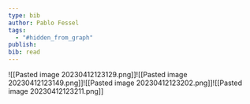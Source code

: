 ```yaml
---
type: bib
author: Pablo Fessel
tags:
  - "#hidden_from_graph"
publish: 
bib: read
---
```

![[Pasted image 20230412123129.png]]![[Pasted image 20230412123149.png]]![[Pasted image 20230412123202.png]]![[Pasted image 20230412123211.png]]
